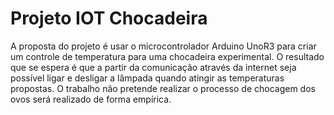 # Projeto IOT Chocadeira
A proposta do projeto é usar o microcontrolador Arduino UnoR3 para criar um controle de temperatura para uma chocadeira experimental. O resultado que se espera é que a partir da comunicação através da internet seja possível ligar e desligar a lâmpada quando atingir as temperaturas propostas. O trabalho não pretende realizar o processo de chocagem dos ovos será realizado de forma empírica.

